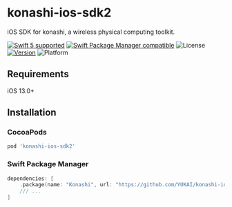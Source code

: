 # konashi-ios-sdk2

iOS SDK for konashi, a wireless physical computing toolkit.

[![Swift 5 supported](https://img.shields.io/badge/Swift-5.8-orange.svg)](https://github.com/apple/swift)
[![Swift Package Manager compatible](https://img.shields.io/badge/Swift_Package_Manager-compatible-orange)](https://swift.org/package-manager/)
![License](https://img.shields.io/cocoapods/l/konashi-ios-sdk2.svg?style=flat)
[![Version](https://img.shields.io/cocoapods/v/konashi-ios-sdk2.svg)](https://cocoapods.org/pods/konashi-ios-sdk2)
![Platform](https://img.shields.io/cocoapods/p/konashi-ios-sdk2.svg?style=flat)

## Requirements

iOS 13.0+

## Installation

### CocoaPods

```ruby
pod 'konashi-ios-sdk2'
```

### Swift Package Manager

```swift
dependencies: [
    .package(name: "Konashi", url: "https://github.com/YUKAI/konashi-ios-sdk2.git", from: "1.0.0"),
    /// ...
]
```
